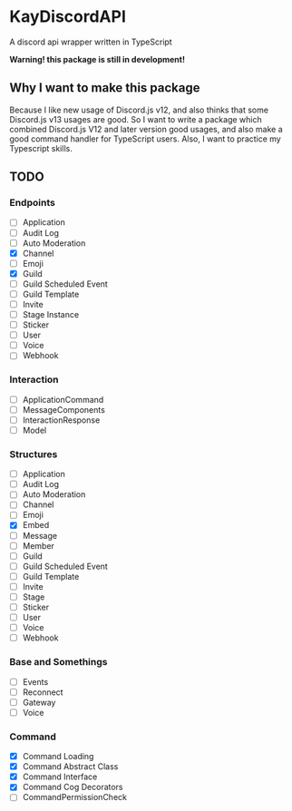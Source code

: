 # KayDiscordAPI
A discord api wrapper written in TypeScript

**Warning! this package is still in development!**

## Why I want to make this package

Because I like new usage of Discord.js v12, and also thinks that some Discord.js v13 usages are good. So I want to write a package which combined Discord.js V12 and later version good usages, and also make a good command handler for TypeScript users. Also, I want to practice my Typescript skills.

## TODO

### Endpoints

-   [ ] Application
-   [ ] Audit Log
-   [ ] Auto Moderation
-   [x] Channel
-   [ ] Emoji
-   [x] Guild
-   [ ] Guild Scheduled Event
-   [ ] Guild Template
-   [ ] Invite
-   [ ] Stage Instance
-   [ ] Sticker
-   [ ] User
-   [ ] Voice
-   [ ] Webhook

### Interaction

-   [ ] ApplicationCommand
-   [ ] MessageComponents
-   [ ] InteractionResponse
-   [ ] Model

### Structures

-   [ ] Application
-   [ ] Audit Log
-   [ ] Auto Moderation
-   [ ] Channel
-   [ ] Emoji
-   [x] Embed
-   [ ] Message
-   [ ] Member
-   [ ] Guild
-   [ ] Guild Scheduled Event
-   [ ] Guild Template
-   [ ] Invite
-   [ ] Stage
-   [ ] Sticker
-   [ ] User
-   [ ] Voice
-   [ ] Webhook

### Base and Somethings

-   [ ] Events
-   [ ] Reconnect
-   [ ] Gateway
-   [ ] Voice

### Command

-   [x] Command Loading
-   [x] Command Abstract Class
-   [x] Command Interface
-   [x] Command Cog Decorators
-   [ ] CommandPermissionCheck

